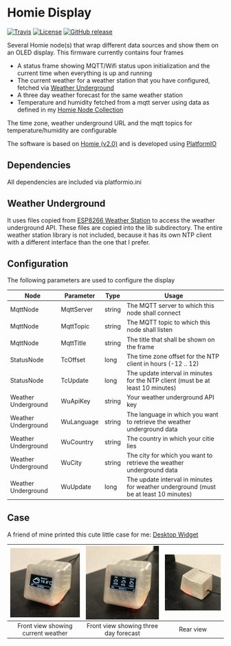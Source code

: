 # Homie Display

[![Travis](https://img.shields.io/travis/luebbe/homie-display.svg?branch=master&style=flat)](https://travis-ci.org/luebbe/homie-display)
[![License](https://img.shields.io/github/license/mashape/apistatus.svg?style=flat)](https://opensource.org/licenses/MIT)
[![GitHub release](https://img.shields.io/github/release/luebbe/homie-display.svg?style=flat)](https://github.com/luebbe/homie-display/releases)

Several Homie node(s) that wrap different data sources and show them on an OLED display.
This firmware currently contains four frames
* A status frame showing MQTT/Wifi status upon initialization and the current time when everything is up and running
* The current weather for a weather station that you have configured, fetched via [Weather Underground](https://www.wunderground.com/)
* A three day weather forecast for the same weather station
* Temperature and humidity fetched from a mqtt server using data as defined in my [Homie Node Collection](https://github.com/luebbe/homie-node-collection)

The time zone, weather underground URL and the mqtt topics for temperature/humidity are configurable

The software is based on [Homie (v2.0)](https://github.com/marvinroger/homie-esp8266) and is developed using [PlatformIO](https://github.com/platformio)

## Dependencies
All dependencies are included via platformio.ini

## Weather Underground
It uses files copied from [ESP8266 Weather Station](https://github.com/squix78/esp8266-weather-station) to access the weather underground API. These files are copied into the lib subdirectory. The entire weather station library is not included, because it has its own NTP client with a different interface than the one that I prefer.

## Configuration
The following parameters are used to configure the display

Node | Parameter | Type | Usage
---- | --------- | ---- | -----
MqttNode            | MqttServer          | string      | The MQTT server to which this node shall connect|
MqttNode            | MqttTopic           | string      | The MQTT topic to which this node shall listen|
MqttNode            | MqttTitle           | string      | The title that shall be shown on the frame|
StatusNode          | TcOffset            | long        | The time zone offset for the NTP client in hours (-12 .. 12)|
StatusNode          | TcUpdate            | long        | The update interval in minutes for the NTP client (must be at least 10 minutes)|
Weather Underground | WuApiKey            | string      | Your weather underground API key|
Weather Underground | WuLanguage          | string      | The language in which you want to retrieve the weather underground data|
Weather Underground | WuCountry           | string      | The country in which your citie lies|
Weather Underground | WuCity              | string      | The city for which you want to retrieve the weather underground data|
Weather Underground | WuUpdate            | long        | The update interval in minutes for weather underground (must be at least 10 minutes)|

## Case
A friend of mine printed this cute little case for me: [Desktop Widget](https://www.thingiverse.com/thing:857858/#files)

| <img src="./images/Case_Front1.jpg" align="center" width="200"> | <img src="./images/Case_Front2.jpg" align="center" width="200"> | <img src="./images/Case_Rear.jpg" align="center" width="200"> |
|:---:|:---:|:---:|
|  Front view showing current weather | Front view showing three day forecast | Rear view |
